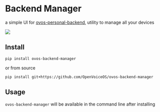 # Backend Manager

a simple UI for [ovos-personal-backend](https://github.com/OpenVoiceOS/ovos-personal-backend), utility to manage all
your devices

![](https://github.com/OpenVoiceOS/ovos-backend-manager/raw/dev/screenshots/demo.gif)

## Install

`pip install ovos-backend-manager`

or from source

`pip install git+https://github.com/OpenVoiceOS/ovos-backend-manager`

## Usage


`ovos-backend-manager` will be available in the command line after installing

